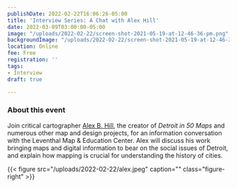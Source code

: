 ```yaml
---
publishDate: 2022-02-22T16:06:26-05:00
title: 'Interview Series: A Chat with Alex Hill'
date: 2022-03-09T03:00:00-05:00
image: "/uploads/2022-02-22/screen-shot-2021-05-19-at-12-46-36-pm.png"
backgroundImage: "/uploads/2022-02-22/screen-shot-2021-05-19-at-12-46-36-pm.png"
location: Online
fee: Free
registration: ''
tags:
- Interview
draft: true

---
```

### About this event 

Join critical cartographer [Alex B. Hill](https://alexbhill.org/), the creator of _Detroit in 50 Maps_ and numerous other map and design projects, for an information conversation with the Leventhal Map & Education Center. Alex will discuss his work bringing maps and digital information to bear on the social issues of Detroit, and explain how mapping is crucial for understanding the history of cities.

{{< figure src="/uploads/2022-02-22/alex.jpeg" caption="" class="figure-right" >}}